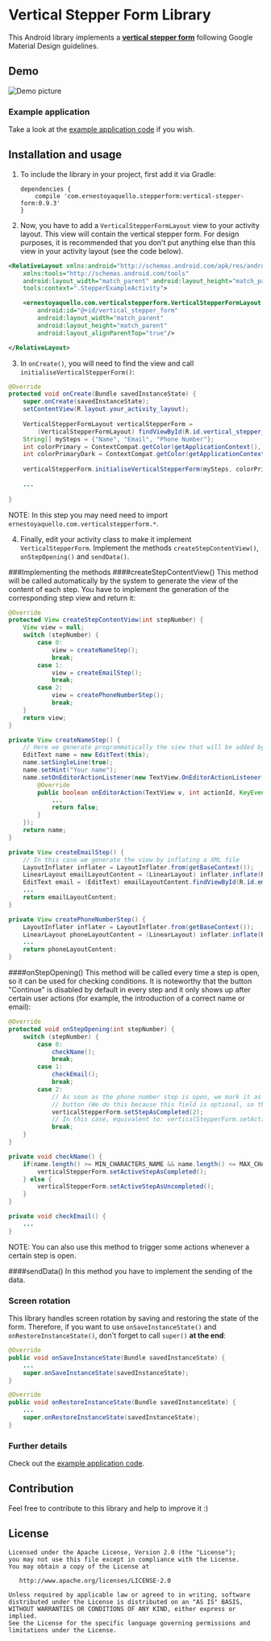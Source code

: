 # Vertical Stepper Form Library
This Android library implements a [**vertical stepper form**](https://material.google.com/components/steppers.html) following Google Material Design guidelines.

## Demo
![Demo picture](https://raw.githubusercontent.com/ernestoyaquello/vertical-stepper-form/master/stepper-example.gif)
### Example application
Take a look at the [example application code](https://github.com/ernestoyaquello/vertical-stepper-form/tree/master/app/src/main/java/verticalstepperform/ernestoyaquello/com/verticalstepperform) if you wish.

## Installation and usage
1. To include the library in your project, first add it via Gradle:

	```
	dependencies {
		compile 'com.ernestoyaquello.stepperform:vertical-stepper-form:0.9.3'
	}
	```
2. Now, you have to add a ```VerticalStepperFormLayout``` view to your activity layout. This view will contain the vertical stepper form. For design purposes, it is recommended that you don't put anything else than this view in your activity layout (see the code below).

  ```xml
  <RelativeLayout xmlns:android="http://schemas.android.com/apk/res/android"
      xmlns:tools="http://schemas.android.com/tools"
      android:layout_width="match_parent" android:layout_height="match_parent"
      tools:context=".StepperExampleActivity">
  
      <ernestoyaquello.com.verticalstepperform.VerticalStepperFormLayout
          android:id="@+id/vertical_stepper_form"
          android:layout_width="match_parent"
          android:layout_height="match_parent"
          android:layout_alignParentTop="true"/>
  
  </RelativeLayout>
  ```
3. In ```onCreate()```, you will need to find the view and call ```initialiseVerticalStepperForm()```:

  ```java
  @Override
  protected void onCreate(Bundle savedInstanceState) {
      super.onCreate(savedInstanceState);
      setContentView(R.layout.your_activity_layout);
      
      VerticalStepperFormLayout verticalStepperForm = 
          (VerticalStepperFormLayout) findViewById(R.id.vertical_stepper_form);
      String[] mySteps = {"Name", "Email", "Phone Number"};
      int colorPrimary = ContextCompat.getColor(getApplicationContext(), R.color.colorPrimary);
      int colorPrimaryDark = ContextCompat.getColor(getApplicationContext(), R.color.colorPrimaryDark);
      
      verticalStepperForm.initialiseVerticalStepperForm(mySteps, colorPrimary, colorPrimaryDark, this, this);
      
      ...
      
  }
  ```
  NOTE: In this step you may need need to import ```ernestoyaquello.com.verticalstepperform.*```.

4. Finally, edit your activity class to make it implement ```VerticalStepperForm```. Implement the methods ```createStepContentView()```, ```onStepOpening()``` and ```sendData()```.


###Implementing the methods
####createStepContentView()
This method will be called automatically by the system to generate the view of the content of each step. You have to implement the generation of the corresponding step view and return it:
```java
@Override
protected View createStepContentView(int stepNumber) {
	View view = null;
	switch (stepNumber) {
		case 0:
			view = createNameStep();
			break;
		case 1:
			view = createEmailStep();
			break;
		case 2:
			view = createPhoneNumberStep();
			break;
	}
	return view;
}

private View createNameStep() {
	// Here we generate programmatically the view that will be added by the system to the step content layout
	EditText name = new EditText(this);
	name.setSingleLine(true);
	name.setHint("Your name");
	name.setOnEditorActionListener(new TextView.OnEditorActionListener() {
		@Override
		public boolean onEditorAction(TextView v, int actionId, KeyEvent event) {
			...
			return false;
		}
	});
	return name;
}

private View createEmailStep() {
	// In this case we generate the view by inflating a XML file
	LayoutInflater inflater = LayoutInflater.from(getBaseContext());
	LinearLayout emailLayoutContent = (LinearLayout) inflater.inflate(R.layout.email_step_layout, null, false);
	EditText email = (EditText) emailLayoutContent.findViewById(R.id.email);
	...
	return emailLayoutContent;
}

private View createPhoneNumberStep() {
	LayoutInflater inflater = LayoutInflater.from(getBaseContext());
	LinearLayout phoneLayoutContent = (LinearLayout) inflater.inflate(R.layout.phone_step_layout, null, false);
	...
	return phoneLayoutContent;
}
```


####onStepOpening()
This method will be called every time a step is open, so it can be used for checking conditions. It is noteworthy that the button "Continue" is disabled by default in every step and it only shows up after certain user actions (for example, the introduction of a correct name or email):
```java
@Override
protected void onStepOpening(int stepNumber) {
	switch (stepNumber) {
		case 0: 
			checkName();
			break;
		case 1:
			checkEmail();
			break;
		case 2: 
			// As soon as the phone number step is open, we mark it as completed in order to show the "Continue"
			// button (We do this because this field is optional, so the user can skip it without giving any info)
			verticalStepperForm.setStepAsCompleted(2);
			// In this case, equivalent to: verticalStepperForm.setActiveStepAsCompleted();
			break;
	}
}

private void checkName() {
	if(name.length() >= MIN_CHARACTERS_NAME && name.length() <= MAX_CHARACTERS_NAME) {
		verticalStepperForm.setActiveStepAsCompleted();
	} else {
		verticalStepperForm.setActiveStepAsUncompleted();
	}
}

private void checkEmail() {
	...
}
```
NOTE: You can also use this method to trigger some actions whenever a certain step is open.

####sendData()
In this method you have to implement the sending of the data.

### Screen rotation
This library handles screen rotation by saving and restoring the state of the form. Therefore, if you want to use ```onSaveInstanceState()``` and ```onRestoreInstanceState()```, don't forget to call ```super()``` **at the end**:
```java
@Override
public void onSaveInstanceState(Bundle savedInstanceState) {
	...
	super.onSaveInstanceState(savedInstanceState);
}

@Override
public void onRestoreInstanceState(Bundle savedInstanceState) {
	...
	super.onRestoreInstanceState(savedInstanceState);
}
```

### Further details
Check out the [example application code](https://github.com/ernestoyaquello/vertical-stepper-form/tree/master/app/src/main/java/verticalstepperform/ernestoyaquello/com/verticalstepperform).

## Contribution
Feel free to contribute to this library and help to improve it :)

## License
```
Licensed under the Apache License, Version 2.0 (the "License");
you may not use this file except in compliance with the License.
You may obtain a copy of the License at

   http://www.apache.org/licenses/LICENSE-2.0

Unless required by applicable law or agreed to in writing, software
distributed under the License is distributed on an "AS IS" BASIS,
WITHOUT WARRANTIES OR CONDITIONS OF ANY KIND, either express or implied.
See the License for the specific language governing permissions and
limitations under the License.
```
